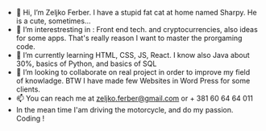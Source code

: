 - 👋 Hi, I’m Zeljko Ferber. I have a stupid fat cat at home named Sharpy. He is a cute, sometimes... 
- 👀 I’m interestresting in :  Front end tech. and cryptocurrencies, also ideas for some apps. That's really reason I want to master the prorgaming code.
- 🌱 I’m currently learning HTML, CSS, JS, React. I know also Java about 30%, basics of Python, and basics of SQL 
- 💞️ I’m looking to collaborate on real project in order to improve my field of knowladge. BTW I have made few Websites in Word Press for some clients. 
- 📫 You can reach me at zeljko.ferber@gmail.com or + 381 60 64 64 011
- In the mean time I'am driving the motorcycle, and do my passion. Coding ! 
 
<!---
Zerber011/Zerber011 is a ✨ special ✨ repository because its `README.md` (this file) appears on your GitHub profile.
You can click the Preview link to take a look at your changes.
--->
